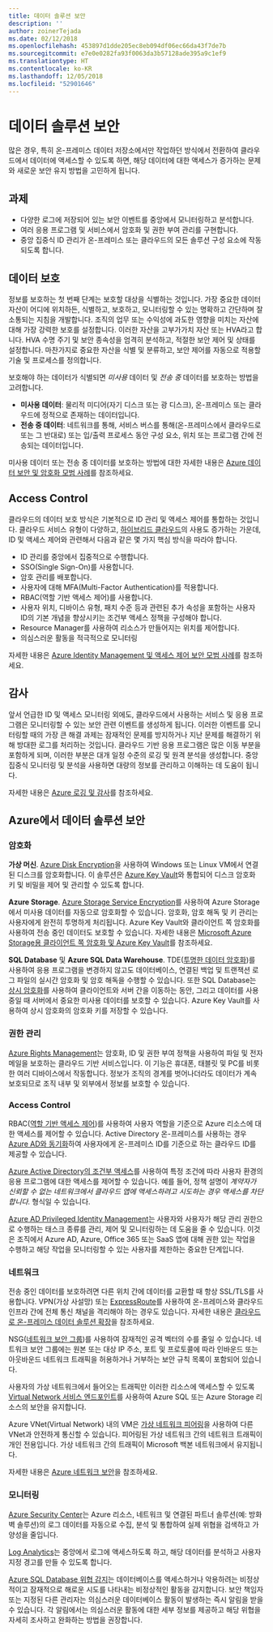 ```yaml
---
title: 데이터 솔루션 보안
description: ''
author: zoinerTejada
ms.date: 02/12/2018
ms.openlocfilehash: 453897d1dde205ec8eb094df06ec66da43f7de7b
ms.sourcegitcommit: e7e0e0282fa93f0063da3b57128ade395a9c1ef9
ms.translationtype: HT
ms.contentlocale: ko-KR
ms.lasthandoff: 12/05/2018
ms.locfileid: "52901646"
---
```

# <a name="securing-data-solutions"></a>데이터 솔루션 보안

많은 경우, 특히 온-프레미스 데이터 저장소에서만 작업하던 방식에서 전환하여 클라우드에서 데이터에 액세스할 수 있도록 하면, 해당 데이터에 대한 액세스가 증가하는 문제와 새로운 보안 유지 방법을 고민하게 됩니다.

## <a name="challenges"></a>과제

* 다양한 로그에 저장되어 있는 보안 이벤트를 중앙에서 모니터링하고 분석합니다.
* 여러 응용 프로그램 및 서비스에서 암호화 및 권한 부여 관리를 구현합니다.
* 중앙 집중식 ID 관리가 온-프레미스 또는 클라우드의 모든 솔루션 구성 요소에 작동되도록 합니다.

## <a name="data-protection"></a>데이터 보호

정보를 보호하는 첫 번째 단계는 보호할 대상을 식별하는 것입니다. 가장 중요한 데이터 자산이 어디에 위치하든, 식별하고, 보호하고, 모니터링할 수 있는 명확하고 간단하며 잘 소통되는 지침을 개발합니다. 조직의 업무 또는 수익성에 과도한 영향을 미치는 자산에 대해 가장 강력한 보호를 설정합니다. 이러한 자산을 고부가가치 자산 또는 HVA라고 합니다. HVA 수명 주기 및 보안 종속성을 엄격히 분석하고, 적절한 보안 제어 및 상태를 설정합니다. 마찬가지로 중요한 자산을 식별 및 분류하고, 보안 제어를 자동으로 적용할 기술 및 프로세스를 정의합니다.

보호해야 하는 데이터가 식별되면 *미사용* 데이터 및 *전송 중* 데이터를 보호하는 방법을 고려합니다.

* **미사용 데이터**: 물리적 미디어(자기 디스크 또는 광 디스크), 온-프레미스 또는 클라우드에 정적으로 존재하는 데이터입니다.
* **전송 중 데이터**: 네트워크를 통해, 서비스 버스를 통해(온-프레미스에서 클라우드로 또는 그 반대로) 또는 입/출력 프로세스 동안 구성 요소, 위치 또는 프로그램 간에 전송되는 데이터입니다.

미사용 데이터 또는 전송 중 데이터를 보호하는 방법에 대한 자세한 내용은 [Azure 데이터 보안 및 암호화 모범 사례](/azure/security/azure-security-data-encryption-best-practices)를 참조하세요.

## <a name="access-control"></a>Access Control

클라우드의 데이터 보호 방식은 기본적으로 ID 관리 및 액세스 제어를 통합하는 것입니다. 클라우드 서비스 유형이 다양하고, [하이브리드 클라우드](../scenarios/hybrid-on-premises-and-cloud.md)의 사용도 증가하는 가운데, ID 및 액세스 제어와 관련해서 다음과 같은 몇 가지 핵심 방식을 따라야 합니다.

* ID 관리를 중앙에서 집중적으로 수행합니다.
* SSO(Single Sign-On)를 사용합니다.
* 암호 관리를 배포합니다.
* 사용자에 대해 MFA(Multi-Factor Authentication)를 적용합니다.
* RBAC(역할 기반 액세스 제어)를 사용합니다.
* 사용자 위치, 디바이스 유형, 패치 수준 등과 관련된 추가 속성을 포함하는 사용자 ID의 기본 개념을 향상시키는 조건부 액세스 정책을 구성해야 합니다.
* Resource Manager를 사용하여 리소스가 만들어지는 위치를 제어합니다.
* 의심스러운 활동을 적극적으로 모니터링

자세한 내용은 [Azure Identity Management 및 액세스 제어 보안 모범 사례](/azure/security/azure-security-identity-management-best-practices)를 참조하세요.

## <a name="auditing"></a>감사

앞서 언급한 ID 및 액세스 모니터링 외에도, 클라우드에서 사용하는 서비스 및 응용 프로그램은 모니터링할 수 있는 보안 관련 이벤트를 생성하게 됩니다. 이러한 이벤트를 모니터링할 때의 가장 큰 해결 과제는 잠재적인 문제를 방지하거나 지난 문제를 해결하기 위해 방대한 로그를 처리하는 것입니다. 클라우드 기반 응용 프로그램은 많은 이동 부분을 포함하게 되며, 이러한 부분은 대개 일정 수준의 로깅 및 원격 분석을 생성합니다. 중앙 집중식 모니터링 및 분석을 사용하면 대량의 정보를 관리하고 이해하는 데 도움이 됩니다.

자세한 내용은 [Azure 로깅 및 감사](/azure/security/azure-log-audit)를 참조하세요.



## <a name="securing-data-solutions-in-azure"></a>Azure에서 데이터 솔루션 보안

### <a name="encryption"></a>암호화

**가상 머신**. [Azure Disk Encryption](/azure/security/azure-security-disk-encryption)을 사용하여 Windows 또는 Linux VM에서 연결된 디스크를 암호화합니다. 이 솔루션은 [Azure Key Vault](/azure/key-vault/)와 통합되어 디스크 암호화 키 및 비밀을 제어 및 관리할 수 있도록 합니다. 

**Azure Storage**. [Azure Storage Service Encryption](/azure/storage/common/storage-service-encryption)를 사용하여 Azure Storage에서 미사용 데이터를 자동으로 암호화할 수 있습니다. 암호화, 암호 해독 및 키 관리는 사용자에게 완전히 투명하게 처리됩니다. Azure Key Vault와 클라이언트 쪽 암호화를 사용하여 전송 중인 데이터도 보호할 수 있습니다. 자세한 내용은 [Microsoft Azure Storage용 클라이언트 쪽 암호화 및 Azure Key Vault](/azure/storage/common/storage-client-side-encryption)를 참조하세요.

**SQL Database** 및 **Azure SQL Data Warehouse**. TDE([투명한 데이터 암호화](/sql/relational-databases/security/encryption/transparent-data-encryption-azure-sql))를 사용하여 응용 프로그램을 변경하지 않고도 데이터베이스, 연결된 백업 및 트랜잭션 로그 파일의 실시간 암호화 및 암호 해독을 수행할 수 있습니다. 또한 SQL Database는 [상시 암호화](/azure/sql-database/sql-database-always-encrypted-azure-key-vault)를 사용하여 클라이언트와 서버 간을 이동하는 동안, 그리고 데이터를 사용 중일 때 서버에서 중요한 미사용 데이터를 보호할 수 있습니다. Azure Key Vault를 사용하여 상시 암호화의 암호화 키를 저장할 수 있습니다. 

### <a name="rights-management"></a>권한 관리

[Azure Rights Management](/information-protection/understand-explore/what-is-azure-rms)는 암호화, ID 및 권한 부여 정책을 사용하여 파일 및 전자 메일을 보호하는 클라우드 기반 서비스입니다. 이 기능은 휴대폰, 태블릿 및 PC를 비롯한 여러 디바이스에서 작동합니다. 정보가 조직의 경계를 벗어나더라도 데이터가 계속 보호되므로 조직 내부 및 외부에서 정보를 보호할 수 있습니다.

### <a name="access-control"></a>Access Control

RBAC([역할 기반 액세스 제어](/azure/active-directory/role-based-access-control-what-is))를 사용하여 사용자 역할을 기준으로 Azure 리소스에 대한 액세스를 제어할 수 있습니다. Active Directory 온-프레미스를 사용하는 경우 [Azure AD와 동기화](/azure/active-directory/active-directory-hybrid-identity-design-considerations-directory-sync-requirements)하여 사용자에게 온-프레미스 ID를 기준으로 하는 클라우드 ID를 제공할 수 있습니다.

[Azure Active Directory의 조건부 액세스](/azure/active-directory/active-directory-conditional-access-azure-portal)를 사용하여 특정 조건에 따라 사용자 환경의 응용 프로그램에 대한 액세스를 제어할 수 있습니다. 예를 들어, 정책 설명이 _계약자가 신뢰할 수 없는 네트워크에서 클라우드 앱에 액세스하려고 시도하는 경우 액세스를 차단합니다._ 형식일 수 있습니다. 

[Azure AD Privileged Identity Management](/azure/active-directory/active-directory-privileged-identity-management-configure)는 사용자와 사용자가 해당 관리 권한으로 수행하는 태스크 종류를 관리, 제어 및 모니터링하는 데 도움을 줄 수 있습니다. 이것은 조직에서 Azure AD, Azure, Office 365 또는 SaaS 앱에 대해 권한 있는 작업을 수행하고 해당 작업을 모니터링할 수 있는 사용자를 제한하는 중요한 단계입니다.

### <a name="network"></a>네트워크

전송 중인 데이터를 보호하려면 다른 위치 간에 데이터를 교환할 때 항상 SSL/TLS를 사용합니다. VPN(가상 사설망) 또는 [ExpressRoute](/azure/expressroute/)를 사용하여 온-프레미스와 클라우드 인프라 간에 전체 통신 채널을 격리해야 하는 경우도 있습니다. 자세한 내용은 [클라우드로 온-프레미스 데이터 솔루션 확장](../scenarios/hybrid-on-premises-and-cloud.md)을 참조하세요.

NSG([네트워크 보안 그룹](/azure/virtual-network/virtual-networks-nsg))를 사용하여 잠재적인 공격 벡터의 수를 줄일 수 있습니다. 네트워크 보안 그룹에는 원본 또는 대상 IP 주소, 포트 및 프로토콜에 따라 인바운드 또는 아웃바운드 네트워크 트래픽을 허용하거나 거부하는 보안 규칙 목록이 포함되어 있습니다. 

사용자의 가상 네트워크에서 들어오는 트래픽만 이러한 리소스에 액세스할 수 있도록 [Virtual Network 서비스 엔드포인트](/azure/virtual-network/virtual-network-service-endpoints-overview)를 사용하여 Azure SQL 또는 Azure Storage 리소스의 보안을 유지합니다.

Azure VNet(Virtual Network) 내의 VM은 [가상 네트워크 피어링](/azure/virtual-network/virtual-network-peering-overview)을 사용하여 다른 VNet과 안전하게 통신할 수 있습니다. 피어링된 가상 네트워크 간의 네트워크 트래픽이 개인 전용입니다. 가상 네트워크 간의 트래픽이 Microsoft 백본 네트워크에서 유지됩니다.

자세한 내용은 [Azure 네트워크 보안](/azure/security/azure-network-security)을 참조하세요.

### <a name="monitoring"></a>모니터링

[Azure Security Center](/azure/security-center/security-center-intro)는 Azure 리소스, 네트워크 및 연결된 파트너 솔루션(예: 방화벽 솔루션)의 로그 데이터를 자동으로 수집, 분석 및 통합하여 실제 위협을 검색하고 가양성을 줄입니다. 

[Log Analytics](/azure/log-analytics/log-analytics-overview)는 중앙에서 로그에 액세스하도록 하고, 해당 데이터를 분석하고 사용자 지정 경고를 만들 수 있도록 합니다.

[Azure SQL Database 위협 감지](/azure/sql-database/sql-database-threat-detection)는 데이터베이스를 액세스하거나 악용하려는 비정상적이고 잠재적으로 해로운 시도를 나타내는 비정상적인 활동을 감지합니다. 보안 책임자 또는 지정된 다른 관리자는 의심스러운 데이터베이스 활동이 발생하는 즉시 알림을 받을 수 있습니다. 각 알림에서는 의심스러운 활동에 대한 세부 정보를 제공하고 해당 위협을 자세히 조사하고 완화하는 방법을 권장합니다.


